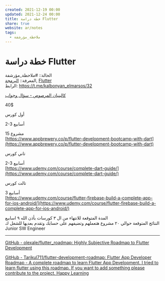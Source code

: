 ```yaml
---  
created: 2021-12-19 00:00  
updated: 2021-12-24 00:00  
title: خطة دراسة Flutter  
share: true  
website: ar/notes  
tags:  
  - ملاحظة_مؤرشفة  
---  
```

  
  
# خطة دراسة Flutter  
  
الحالة:: #ملاحظة_مؤرشفة  
المعرفة:: [البرمجة](%D8%A7%D9%84%D8%A8%D8%B1%D9%85%D8%AC%D8%A9), [Flutter](Flutter)  
الرابط: https://t.me/kalbonyan_elmarsos/32  
  
[كالبنيان المرصوص - سؤال وجواب](https://t.me/kalbonyan_elmarsos/32)  
  
40$  
  
أول كورس  
  
2-3 أسابيع  
  
15 مشروع  
[https://www.appbrewery.co/p/flutter-development-bootcamp-with-dart](https://www.appbrewery.co/p/flutter-development-bootcamp-with-dart)  
  
تاني كورس  
  
2-3 أسابيع  
[https://www.udemy.com/course/complete-dart-guide/](https://www.udemy.com/course/complete-dart-guide/)  
  
تالت كورس  
  
3 أسابيع  
[https://www.udemy.com/course/flutter-firebase-build-a-complete-app-for-ios-android/](https://www.udemy.com/course/flutter-firebase-build-a-complete-app-for-ios-android/)  
  
المدة المتوقعة للانتهاء من ال ٣ كورسات بأذن الله ٩ اسابيع  
النتائج المتوقعة حوالي ٢٠ مشروع هتعملهم وتضيفهم على حسابك وتقدم بعديها للشغل ك Junior SW Engineer  
  
---  
  
[GitHub - olexale/flutter_roadmap: Highly Subjective Roadmap to Flutter Development](https://github.com/olexale/flutter_roadmap)  
  
[GitHub - Tarikul711/flutter-development-roadmap: Flutter App Developer Roadmap - A complete roadmap to learn Flutter App Development. I tried to learn flutter using this roadmap. If you want to add something please contribute to the project. Happy Learning](https://github.com/Tarikul711/flutter-development-roadmap)  
